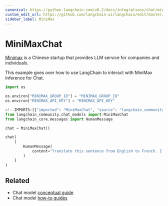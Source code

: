 ```yaml
---
canonical: https://python.langchain.com/v0.2/docs/integrations/chat/minimax/
custom_edit_url: https://github.com/langchain-ai/langchain/edit/master/docs/docs/integrations/chat/minimax.ipynb
sidebar_label: MiniMax
---
```


# MiniMaxChat

[Minimax](https://api.minimax.chat) is a Chinese startup that provides LLM service for companies and individuals.

This example goes over how to use LangChain to interact with MiniMax Inference for Chat.

```python
import os

os.environ["MINIMAX_GROUP_ID"] = "MINIMAX_GROUP_ID"
os.environ["MINIMAX_API_KEY"] = "MINIMAX_API_KEY"
```

```python
<!--IMPORTS:[{"imported": "MiniMaxChat", "source": "langchain_community.chat_models", "docs": "https://api.python.langchain.com/en/latest/chat_models/langchain_community.chat_models.minimax.MiniMaxChat.html", "title": "MiniMaxChat"}, {"imported": "HumanMessage", "source": "langchain_core.messages", "docs": "https://api.python.langchain.com/en/latest/messages/langchain_core.messages.human.HumanMessage.html", "title": "MiniMaxChat"}]-->
from langchain_community.chat_models import MiniMaxChat
from langchain_core.messages import HumanMessage
```

```python
chat = MiniMaxChat()
```

```python
chat(
    [
        HumanMessage(
            content="Translate this sentence from English to French. I love programming."
        )
    ]
)
```

## Related

- Chat model [conceptual guide](/docs/concepts/#chat-models)
- Chat model [how-to guides](/docs/how_to/#chat-models)